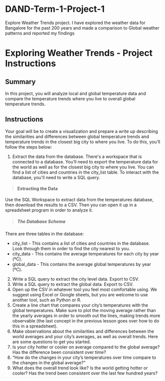 # DAND-Term-1-Project-1
Explore Weather Trends project. I have explored the weather data for Bangalore for the past 200 years and made a comparison to Global weather patterns and reported my findings

# Exploring Weather Trends - Project Instructions

## Summary
In this project, you will analyze local and global temperature data and compare the temperature trends where you live to overall global temperature trends.

## Instructions
Your goal will be to create a visualization and prepare a write up describing the similarities and differences between global temperature trends and temperature trends in the closest big city to where you live. To do this, you’ll follow the steps below:
1. Extract the data from the database. There's a workspace that is connected to a database. You’ll need to export the temperature data for the world as well as for the closest big city to where you live. You can find a list of cities and countries in the city_list table. To interact with the database, you'll need to write a SQL query.

>#### Extracting the Data
Use the SQL Workspace to extract data from the temperatures database, then download the results to a CSV. Then you can open it up in a spreadsheet program in order to analyze it.
>##### The Database Schema
There are three tables in the database:
- city_list - This contains a list of cities and countries in the database. Look through them in order to find the city nearest to you.
- city_data - This contains the average temperatures for each city by year (ºC).
- global_data - This contains the average global temperatures by year (ºC).

2. Write a SQL query to extract the city level data. Export to CSV.
3. Write a SQL query to extract the global data. Export to CSV.
4. Open up the CSV in whatever tool you feel most comfortable using. We suggest using Excel or Google sheets, but you are welcome to use another tool, such as Python or R.
5. Create a line chart that compares your city’s temperatures with the global temperatures. Make sure to plot the moving average rather than the yearly averages in order to smooth out the lines, making trends more observable (the last concept in the previous lesson goes over how to do this in a spreadsheet).
6. Make observations about the similarities and differences between the world averages and your city’s averages, as well as overall trends. Here are some questions to get you started.
7. Is your city hotter or cooler on average compared to the global average? Has the difference been consistent over time?
8. “How do the changes in your city’s temperatures over time compare to the changes in the global average?”
9. What does the overall trend look like? Is the world getting hotter or cooler? Has the trend been consistent over the last few hundred years?

